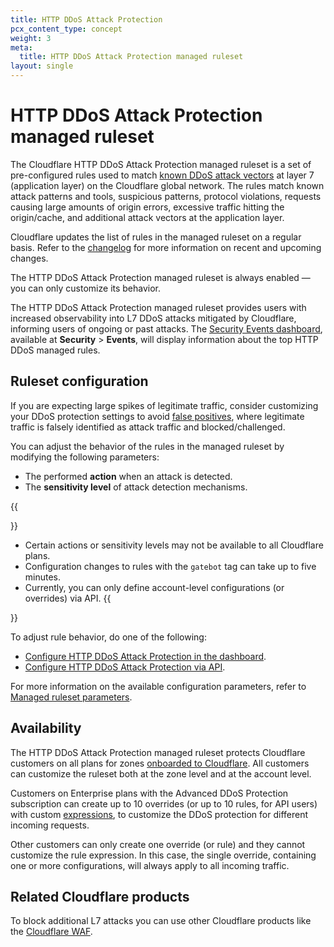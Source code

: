 ```yaml
---
title: HTTP DDoS Attack Protection
pcx_content_type: concept
weight: 3
meta:
  title: HTTP DDoS Attack Protection managed ruleset
layout: single
---
```


# HTTP DDoS Attack Protection managed ruleset

The Cloudflare HTTP DDoS Attack Protection managed ruleset is a set of pre-configured rules used to match [known DDoS attack vectors](/ddos-protection/about/attack-coverage/) at layer 7 (application layer) on the Cloudflare global network. The rules match known attack patterns and tools, suspicious patterns, protocol violations, requests causing large amounts of origin errors, excessive traffic hitting the origin/cache, and additional attack vectors at the application layer.

Cloudflare updates the list of rules in the managed ruleset on a regular basis. Refer to the [changelog](/ddos-protection/change-log/http/) for more information on recent and upcoming changes.

The HTTP DDoS Attack Protection managed ruleset is always enabled — you can only customize its behavior.

The HTTP DDoS Attack Protection managed ruleset provides users with increased observability into L7 DDoS attacks mitigated by Cloudflare, informing users of ongoing or past attacks. The [Security Events dashboard](/waf/analytics/security-events/), available at **Security** > **Events**, will display information about the top HTTP DDoS managed rules.

## Ruleset configuration

If you are expecting large spikes of legitimate traffic, consider customizing your DDoS protection settings to avoid [false positives](/ddos-protection/managed-rulesets/adjust-rules/false-positive/), where legitimate traffic is falsely identified as attack traffic and blocked/challenged.

You can adjust the behavior of the rules in the managed ruleset by modifying the following parameters:

* The performed **action** when an attack is detected.
* The **sensitivity level** of attack detection mechanisms.

{{<Aside type="note" header="Notes">}}
* Certain actions or sensitivity levels may not be available to all Cloudflare plans.
* Configuration changes to rules with the `gatebot` tag can take up to five minutes.
* Currently, you can only define account-level configurations (or overrides) via API.
{{</Aside>}}

To adjust rule behavior, do one of the following:

* [Configure HTTP DDoS Attack Protection in the dashboard](/ddos-protection/managed-rulesets/http/configure-dashboard/).
* [Configure HTTP DDoS Attack Protection via API](/ddos-protection/managed-rulesets/http/configure-api/).

For more information on the available configuration parameters, refer to [Managed ruleset parameters](/ddos-protection/managed-rulesets/http/override-parameters/).

## Availability

The HTTP DDoS Attack Protection managed ruleset protects Cloudflare customers on all plans for zones [onboarded to Cloudflare](/dns/zone-setups/full-setup/). All customers can customize the ruleset both at the zone level and at the account level.

Customers on Enterprise plans with the Advanced DDoS Protection subscription can create up to 10 overrides (or up to 10 rules, for API users) with custom [expressions](/ddos-protection/managed-rulesets/http/override-expressions/), to customize the DDoS protection for different incoming requests.

Other customers can only create one override (or rule) and they cannot customize the rule expression. In this case, the single override, containing one or more configurations, will always apply to all incoming traffic.

## Related Cloudflare products

To block additional L7 attacks you can use other Cloudflare products like the [Cloudflare WAF](/waf/).
